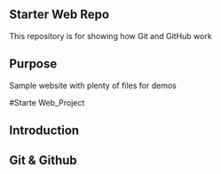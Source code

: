 ## Starter Web Repo

This repository is for showing how Git and GitHub work

## Purpose

Sample website with plenty of files for demos

#Starte Web_Project

## Introduction


## Git & Github
